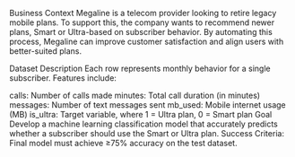 Business Context
Megaline is a telecom provider looking to retire legacy mobile plans. To support this, the company wants to recommend newer plans, Smart or Ultra-based on subscriber behavior. By automating this process, Megaline can improve customer satisfaction and align users with better-suited plans.

Dataset Description
Each row represents monthly behavior for a single subscriber. Features include:

calls: Number of calls made
minutes: Total call duration (in minutes)
messages: Number of text messages sent
mb_used: Mobile internet usage (MB)
is_ultra: Target variable, where 1 = Ultra plan, 0 = Smart plan
Goal
Develop a machine learning classification model that accurately predicts whether a subscriber should use the Smart or Ultra plan.
Success Criteria: Final model must achieve ≥75% accuracy on the test dataset.
